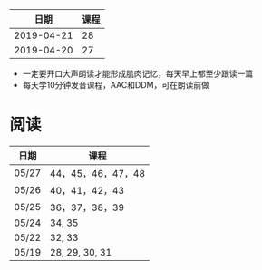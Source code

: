 日期|课程
--|--
2019-04-21|28
2019-04-20|27

- 一定要开口大声朗读才能形成肌肉记忆，每天早上都至少跟读一篇
- 每天学10分钟发音课程，AAC和DDM，可在朗读前做

# 阅读

日期|课程
--|--
05/27|44，45，46，47，48
05/26|40，41，42，43
05/25|36，37，38，39
05/24|34, 35
05/22|32, 33
05/19|28, 29, 30, 31


